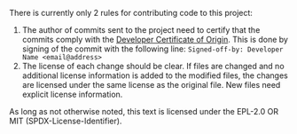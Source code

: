 There is currently only 2 rules for contributing code to this project:
1. The author of commits sent to the project need to certify that the commits comply with the [Developer Certificate of Origin](Developer_Certificate_of_Origin.v1.1.txt).
   This is done by signing of the commit with the following line:
   `Signed-off-by: Developer Name <email@address>`
1. The license of each change should be clear.
   If files are changed and no additional license information is added to the modified files, the changes are licensed
   under the same license as the original file.
   New files need explicit license information. 

As long as not otherwise noted,
this text is licensed under the EPL-2.0 OR MIT (SPDX-License-Identifier).
